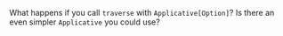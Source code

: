 What happens if you call `traverse` with `Applicative[Option]`? Is there an even simpler
`Applicative` you could use?

